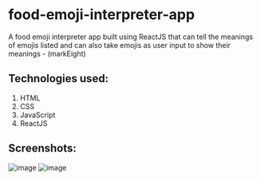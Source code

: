 # food-emoji-interpreter-app

A food emoji interpreter app built using ReactJS that can tell the meanings of emojis listed and can also take emojis as user input to show their meanings - (markEight)

## Technologies used:

1. HTML
1. CSS
1. JavaScript
1. ReactJS

## Screenshots:

![image](https://user-images.githubusercontent.com/58262449/131000157-b893097b-ffc0-4a8a-99d4-7d0ce09e81d9.png)
![image](https://user-images.githubusercontent.com/58262449/131000329-221ba35b-75c6-4033-a6c7-c26322a44d07.png)
